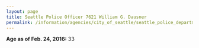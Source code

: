 ```yaml
---
layout: page
title: Seattle Police Officer 7621 William G. Dausner
permalink: /information/agencies/city_of_seattle/seattle_police_department/copbook/7621/
---
```


**Age as of Feb. 24, 2016:** 33
